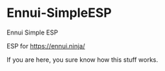 # Ennui-SimpleESP
Ennui Simple ESP

ESP for https://ennui.ninja/

If you are here, you sure know how this stuff works.
